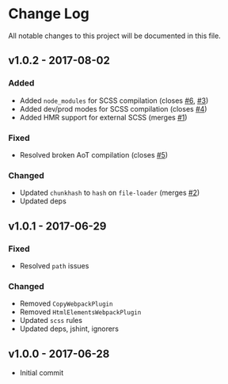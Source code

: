 # Change Log
All notable changes to this project will be documented in this file.

## v1.0.2 - 2017-08-02
### Added
- Added `node_modules` for SCSS compilation (closes [#6](https://github.com/fulls1z3/angular-webpack-config/issues/6), [#3](https://github.com/fulls1z3/angular-webpack-config/pull/3))
- Added dev/prod modes for SCSS compilation (closes [#4](https://github.com/fulls1z3/angular-webpack-config/issues/4))
- Added HMR support for external SCSS (merges [#1](https://github.com/fulls1z3/angular-webpack-config/pull/1))

### Fixed
- Resolved broken AoT compilation (closes [#5](https://github.com/fulls1z3/angular-webpack-config/issues/5))

### Changed
- Updated `chunkhash` to `hash` on `file-loader` (merges [#2](https://github.com/fulls1z3/angular-webpack-config/pull/2))
- Updated deps

## v1.0.1 - 2017-06-29
### Fixed
- Resolved `path` issues

### Changed
- Removed `CopyWebpackPlugin`
- Removed `HtmlElementsWebpackPlugin`
- Updated `scss` rules
- Updated deps, jshint, ignorers

## v1.0.0 - 2017-06-28
- Initial commit
